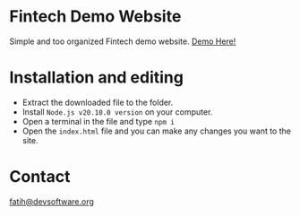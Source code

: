 # Fintech Demo Website

Simple and too organized Fintech demo website.
[Demo Here!](https://fiintech-demo.netlify.app/)

# Installation and editing

- Extract the downloaded file to the folder.
- Install `Node.js v20.10.0 version` on your computer.
- Open a terminal in the file and type `npm i`
- Open the `index.html` file and you can make any changes you want to the site.

# Contact

fatih@devsoftware.org
